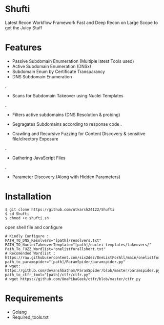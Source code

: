 # Shufti
Latest Recon Workflow Framework
Fast and Deep Recon on Large Scope to get the Juicy Stuff

# Features

- Passive Subdomain Enumeration (Multiple latest Tools used)
- Active Subdomain Enumeration  (DNSx)
- Subdomain Enum by Certificate Transparancy
- DNS Subdomain Enumeration

.

- Scans for Subdomain Takeover using Nuclei Templates

.

- Filters active subdomains (DNS Resolution & probing)
- Segragates Subdomains according to response code
.

- Crawling and Recursive Fuzzing for Content Discovery & sensitive file/directory Exposure

.

- Gathering JavaScript Files 

.

- Parameter Discovery (Along with Hidden Parameters)

# Installation
```
$ git clone https://github.com/utkarsh24122/Shufti
$ cd Shufti
$ chmod +x shufti.sh

```
open shell file and configure
```
# Kindly Configure :
PATH_TO_DNS_Resolvers="[path]/resolvers.txt"
PATH_TO_NucleiTakeoverTemplate="[path]/nuclei-templates/takeovers/"
Path_To_FUZZ_Wordlist="onelistforallshort.txt" 
# Recomended Wordlist : https://raw.githubusercontent.com/six2dez/OneListForAll/main/onelistforallshort.txt
path_to_paramspider="[path]/ParamSpider/paramspider.py" 
# wget: https://github.com/devanshbatham/ParamSpider/blob/master/paramspider.py
path_to_ctfr_tool="[path]/ctfr/ctfr.py"
# wget https://github.com/UnaPibaGeek/ctfr/blob/master/ctfr.py
```
# Requirements
- Golang
- Required_tools.txt
